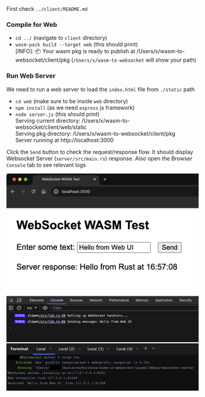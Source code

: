 
First check `../client/README.md`

### Compile for Web 
- `cd ../` (navigate to `client` directory)
- `wasm-pack build --target web` (this should print)  
[INFO]: 📦   Your wasm pkg is ready to publish at /Users/x/wasm-to-websocket/client/pkg
(`/Users/x/wasm-to-websocket` will show your path)

### Run Web Server
We need to run a web server to load the `index.html` file from `./static` path
- `cd web` (make sure to be inside `web` directory)
- `npm install` (as we need `express` js framework)
- `node server.js` (this should print)  
Serving current directory: /Users/x/wasm-to-websocket/client/web/static  
Serving pkg directory: /Users/x/wasm-to-websocket/client/pkg  
Server running at http://localhost:3000  


Click the `Send` button to check the request/response flow. It should display Websocket Server (`server/src/main.rs`) response. Also open the Browser `Console` tab to see relevant logs

![Missing Web UI test screenshot](./static/wasm_web_ui.png "Web UI test screenshot")
![Missing Server CLI screenshot](./static/server_cli.png "Server CLI screenshot")
